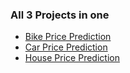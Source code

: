 ### All 3 Projects in one
- [Bike Price Prediction](http://https://github.com/swojas/bike_price_prediction "Bike Price Prediction")
- [Car Price Prediction](http://https://github.com/swojas/car_price_prediction "Car Price Prediction")
- [House Price Prediction](http://https://github.com/swojas/house_price_prediction "House Price Prediction")


